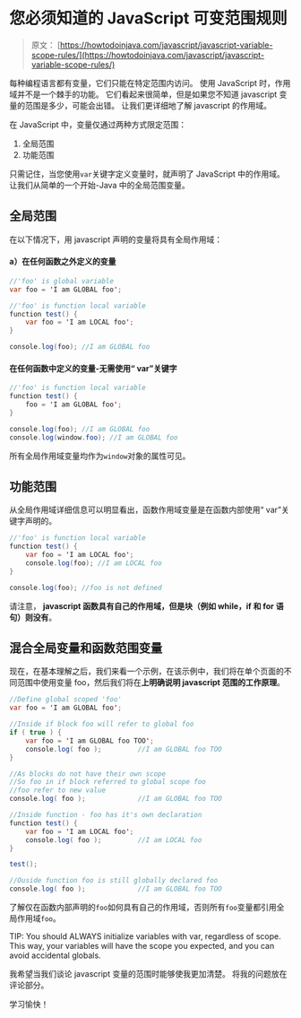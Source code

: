 # 您必须知道的 JavaScript 可变范围规则

> 原文： [https://howtodoinjava.com/javascript/javascript-variable-scope-rules/](https://howtodoinjava.com/javascript/javascript-variable-scope-rules/)

每种编程语言都有变量，它们只能在特定范围内访问。 使用 JavaScript 时，作用域并不是一个棘手的功能。 它们看起来很简单，但是如果您不知道 javascript 变量的范围是多少，可能会出错。 让我们更详细地了解 javascript 的作用域。

在 JavaScript 中，变量仅通过两种方式限定范围：

1.  全局范围
2.  功能范围

只需记住，当您使用`var`关键字定义变量时，就声明了 JavaScript 中的作用域。 让我们从简单的一个开始-Java 中的全局范围变量。

## 全局范围

在以下情况下，用 javascript 声明的变量将具有全局作用域：

#### a）在任何函数之外定义的变量

```java
//'foo' is global variable
var foo = 'I am GLOBAL foo';

//'foo' is function local variable
function test() {
    var foo = 'I am LOCAL foo';
}

console.log(foo); //I am GLOBAL foo

```

#### 在任何函数中定义的变量-无需使用“ var”关键字

```java
//'foo' is function local variable
function test() {
    foo = 'I am GLOBAL foo';
}

console.log(foo); //I am GLOBAL foo
console.log(window.foo); //I am GLOBAL foo

```

所有全局作用域变量均作为`window`对象的属性可见。

## 功能范围

从全局作用域详细信息可以明显看出，函数作用域变量是在函数内部使用“ var”关键字声明的。

```java
//'foo' is function local variable
function test() {
    var foo = 'I am LOCAL foo';
    console.log(foo); //I am LOCAL foo
}

console.log(foo); //foo is not defined

```

请注意， **javascript 函数具有自己的作用域，但是块（例如 while，if 和 for 语句）则没有**。

## 混合全局变量和函数范围变量

现在，在基本理解之后，我们来看一个示例，在该示例中，我们将在单个页面的不同范围中使用变量 foo，然后我们将在**上明确说明 javascript 范围的工作原理**。

```java
//Define global scoped 'foo'
var foo = 'I am GLOBAL foo';

//Inside if block foo will refer to global foo
if ( true ) {
    var foo = 'I am GLOBAL foo TOO';
    console.log( foo ); 		//I am GLOBAL foo TOO
}

//As blocks do not have their own scope
//So foo in if block referred to global scope foo
//foo refer to new value
console.log( foo );  			//I am GLOBAL foo TOO

//Inside function - foo has it's own declaration
function test() {
    var foo = 'I am LOCAL foo';
    console.log( foo );  		//I am LOCAL foo
}

test();

//Ouside function foo is still globally declared foo
console.log( foo );				//I am GLOBAL foo TOO

```

了解仅在函数内部声明的`foo`如何具有自己的作用域，否则所有`foo`变量都引用全局作用域`foo`。

TIP: You should ALWAYS initialize variables with var, regardless of scope. This way, your variables will have the scope you expected, and you can avoid accidental globals.

我希望当我们谈论 javascript 变量的范围时能够使我更加清楚。 将我的问题放在评论部分。

学习愉快！